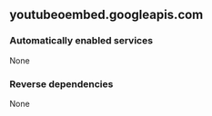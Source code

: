 ## youtubeoembed.googleapis.com

### Automatically enabled services

None

### Reverse dependencies

None
